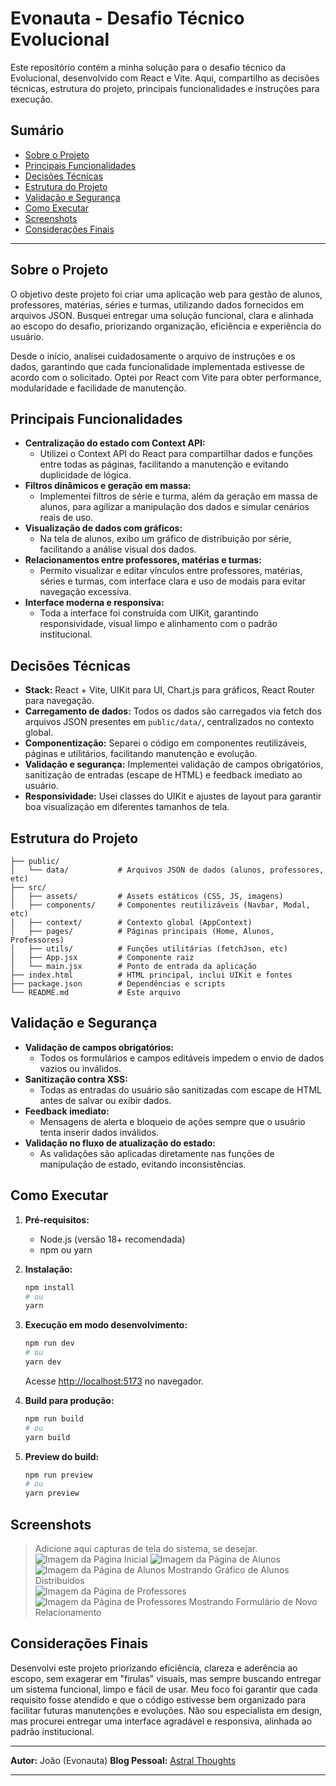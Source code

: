 
# Evonauta - Desafio Técnico Evolucional

Este repositório contém a minha solução para o desafio técnico da Evolucional, desenvolvido com React e Vite. Aqui, compartilho as decisões técnicas, estrutura do projeto, principais funcionalidades e instruções para execução.

## Sumário

- [Sobre o Projeto](#sobre-o-projeto)
- [Principais Funcionalidades](#principais-funcionalidades)
- [Decisões Técnicas](#decisões-técnicas)
- [Estrutura do Projeto](#estrutura-do-projeto)
- [Validação e Segurança](#validação-e-segurança)
- [Como Executar](#como-executar)
- [Screenshots](#screenshots)
- [Considerações Finais](#considerações-finais)

---

## Sobre o Projeto

O objetivo deste projeto foi criar uma aplicação web para gestão de alunos, professores, matérias, séries e turmas, utilizando dados fornecidos em arquivos JSON. Busquei entregar uma solução funcional, clara e alinhada ao escopo do desafio, priorizando organização, eficiência e experiência do usuário.

Desde o início, analisei cuidadosamente o arquivo de instruções e os dados, garantindo que cada funcionalidade implementada estivesse de acordo com o solicitado. Optei por React com Vite para obter performance, modularidade e facilidade de manutenção.

## Principais Funcionalidades

- **Centralização do estado com Context API:**
	- Utilizei o Context API do React para compartilhar dados e funções entre todas as páginas, facilitando a manutenção e evitando duplicidade de lógica.
- **Filtros dinâmicos e geração em massa:**
	- Implementei filtros de série e turma, além da geração em massa de alunos, para agilizar a manipulação dos dados e simular cenários reais de uso.
- **Visualização de dados com gráficos:**
	- Na tela de alunos, exibo um gráfico de distribuição por série, facilitando a análise visual dos dados.
- **Relacionamentos entre professores, matérias e turmas:**
	- Permito visualizar e editar vínculos entre professores, matérias, séries e turmas, com interface clara e uso de modais para evitar navegação excessiva.
- **Interface moderna e responsiva:**
	- Toda a interface foi construída com UIKit, garantindo responsividade, visual limpo e alinhamento com o padrão institucional.

## Decisões Técnicas

- **Stack:** React + Vite, UIKit para UI, Chart.js para gráficos, React Router para navegação.
- **Carregamento de dados:** Todos os dados são carregados via fetch dos arquivos JSON presentes em `public/data/`, centralizados no contexto global.
- **Componentização:** Separei o código em componentes reutilizáveis, páginas e utilitários, facilitando manutenção e evolução.
- **Validação e segurança:** Implementei validação de campos obrigatórios, sanitização de entradas (escape de HTML) e feedback imediato ao usuário.
- **Responsividade:** Usei classes do UIKit e ajustes de layout para garantir boa visualização em diferentes tamanhos de tela.

## Estrutura do Projeto

```
├── public/
│   └── data/           # Arquivos JSON de dados (alunos, professores, etc)
├── src/
│   ├── assets/         # Assets estáticos (CSS, JS, imagens)
│   ├── components/     # Componentes reutilizáveis (Navbar, Modal, etc)
│   ├── context/        # Contexto global (AppContext)
│   ├── pages/          # Páginas principais (Home, Alunos, Professores)
│   ├── utils/          # Funções utilitárias (fetchJson, etc)
│   ├── App.jsx         # Componente raiz
│   └── main.jsx        # Ponto de entrada da aplicação
├── index.html          # HTML principal, inclui UIKit e fontes
├── package.json        # Dependências e scripts
└── README.md           # Este arquivo
```

## Validação e Segurança

- **Validação de campos obrigatórios:**
	- Todos os formulários e campos editáveis impedem o envio de dados vazios ou inválidos.
- **Sanitização contra XSS:**
	- Todas as entradas do usuário são sanitizadas com escape de HTML antes de salvar ou exibir dados.
- **Feedback imediato:**
	- Mensagens de alerta e bloqueio de ações sempre que o usuário tenta inserir dados inválidos.
- **Validação no fluxo de atualização do estado:**
	- As validações são aplicadas diretamente nas funções de manipulação de estado, evitando inconsistências.

## Como Executar

1. **Pré-requisitos:**
	 - Node.js (versão 18+ recomendada)
	 - npm ou yarn

2. **Instalação:**
	 ```bash
	 npm install
	 # ou
	 yarn
	 ```

3. **Execução em modo desenvolvimento:**
	 ```bash
	 npm run dev
	 # ou
	 yarn dev
	 ```
	 Acesse [http://localhost:5173](http://localhost:5173) no navegador.

4. **Build para produção:**
	 ```bash
	 npm run build
	 # ou
	 yarn build
	 ```

5. **Preview do build:**
	 ```bash
	 npm run preview
	 # ou
	 yarn preview
	 ```

## Screenshots

> Adicione aqui capturas de tela do sistema, se desejar.
![Imagem da Página Inicial](https://i.postimg.cc/ZYj7k1Ds/evolucional-homepage.png)
![Imagem da Página de Alunos](https://i.postimg.cc/FsBTz0vj/evolucional-studentpage.png)
![Imagem da Página de Alunos Mostrando Gráfico de Alunos Distribuidos](https://i.postimg.cc/htVZYfFT/evolucional-studentpage-graphics.png)
![Imagem da Página de Professores](https://i.postimg.cc/fRSB9kW1/evolucional-teacherspage.png)
![Imagem da Página de Professores Mostrando Formulário de Novo Relacionamento](https://i.postimg.cc/KYNqZw8Y/evolucional-teacherspage-new-relationships.png)

## Considerações Finais

Desenvolvi este projeto priorizando eficiência, clareza e aderência ao escopo, sem exagerar em "firulas" visuais, mas sempre buscando entregar um sistema funcional, limpo e fácil de usar. Meu foco foi garantir que cada requisito fosse atendido e que o código estivesse bem organizado para facilitar futuras manutenções e evoluções. Não sou especialista em design, mas procurei entregar uma interface agradável e responsiva, alinhada ao padrão institucional.

---

**Autor:** João (Evonauta)
**Blog Pessoal:** [Astral Thoughts](https://astralfracture.bearblog.dev/)

---
